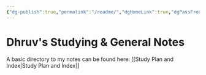 ```yaml
---
{"dg-publish":true,"permalink":"/readme/","dgHomeLink":true,"dgPassFrontmatter":true}
---
```


# Dhruv's Studying & General Notes

A basic directory to my notes can be found here: [[Study Plan and Index|Study Plan and Index]]